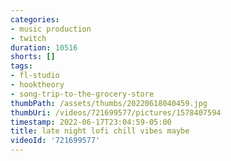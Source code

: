 ```yaml
---
categories:
- music production
- twitch
duration: 10516
shorts: []
tags:
- fl-studio
- hooktheory
- song-trip-to-the-grocery-store
thumbPath: /assets/thumbs/20220618040459.jpg
thumbUri: /videos/721699577/pictures/1578407594
timestamp: 2022-06-17T23:04:59-05:00
title: late night lofi chill vibes maybe
videoId: '721699577'
---
```


